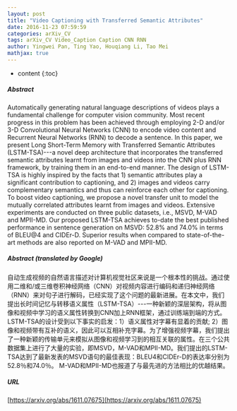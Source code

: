 ```yaml
---
layout: post
title: "Video Captioning with Transferred Semantic Attributes"
date: 2016-11-23 07:59:59
categories: arXiv_CV
tags: arXiv_CV Video_Caption Caption CNN RNN
author: Yingwei Pan, Ting Yao, Houqiang Li, Tao Mei
mathjax: true
---
```


* content
{:toc}

##### Abstract
Automatically generating natural language descriptions of videos plays a fundamental challenge for computer vision community. Most recent progress in this problem has been achieved through employing 2-D and/or 3-D Convolutional Neural Networks (CNN) to encode video content and Recurrent Neural Networks (RNN) to decode a sentence. In this paper, we present Long Short-Term Memory with Transferred Semantic Attributes (LSTM-TSA)---a novel deep architecture that incorporates the transferred semantic attributes learnt from images and videos into the CNN plus RNN framework, by training them in an end-to-end manner. The design of LSTM-TSA is highly inspired by the facts that 1) semantic attributes play a significant contribution to captioning, and 2) images and videos carry complementary semantics and thus can reinforce each other for captioning. To boost video captioning, we propose a novel transfer unit to model the mutually correlated attributes learnt from images and videos. Extensive experiments are conducted on three public datasets, i.e., MSVD, M-VAD and MPII-MD. Our proposed LSTM-TSA achieves to-date the best published performance in sentence generation on MSVD: 52.8% and 74.0% in terms of BLEU@4 and CIDEr-D. Superior results when compared to state-of-the-art methods are also reported on M-VAD and MPII-MD.

##### Abstract (translated by Google)
自动生成视频的自然语言描述对计算机视觉社区来说是一个根本性的挑战。通过使用二维和/或三维卷积神经网络（CNN）对视频内容进行编码和递归神经网络（RNN）来对句子进行解码，已经实现了这个问题的最新进展。在本文中，我们提出长时间记忆与转移语义属性（LSTM-TSA）---一种新颖的深层架构，将从图像和视频中学习的语义属性转换到CNN加上RNN框架，通过训练端到端的方式。 LSTM-TSA的设计受到以下事实的启发：1）语义属性对字幕有显着的贡献; 2）图像和视频带有互补的语义，因此可以互相补充字幕。为了增强视频字幕，我们提出了一种新颖的传输单元来模拟从图像和视频学习到的相互关联的属性。在三个公共数据集上进行了大量的实验，即MSVD，M-VAD和MPII-MD。我们提出的LSTM-TSA达到了最新发表的MSVD语句的最佳表现：BLEU4和CIDEr-D的表达率分别为52.8％和74.0％。 M-VAD和MPII-MD也报道了与最先进的方法相比的优越结果。

##### URL
[https://arxiv.org/abs/1611.07675](https://arxiv.org/abs/1611.07675)

